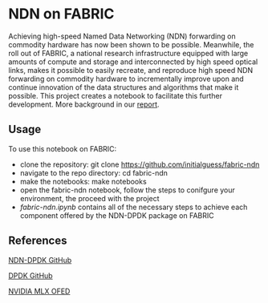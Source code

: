# NDN on FABRIC

Achieving high-speed Named Data Networking (NDN) forwarding on commodity hardware has now been shown to be possible. Meanwhile, the roll out of FABRIC, a national research infrastructure equipped with large amounts of compute and storage and interconnected by high speed optical links, makes it possible to easily recreate, and reproduce high speed NDN forwarding on commodity hardware to incrementally improve upon and continue innovation of the data structures and algorithms that make it possible. This project creates a notebook to facilitate this further development. More background in our [report](https://github.com/initialguess/fabric-ndn/blob/main/NDN%20on%20FABRIC.pdf).

## Usage

To use this notebook on FABRIC:

* clone the repository: git clone https://github.com/initialguess/fabric-ndn
* navigate to the repo directory: cd fabric-ndn
* make the notebooks: make notebooks
* open the fabric-ndn notebook, follow the steps to conifgure your environment, the proceed with the project
* *fabric-ndn.ipynb* contains all of the necessary steps to achieve each component offered by the NDN-DPDK package on FABRIC
## References

[NDN-DPDK GitHub](https://github.com/usnistgov/ndn-dpdk)

[DPDK GitHub](https://github.com/DPDK/dpdk)

[NVIDIA MLX OFED](https://docs.nvidia.com/networking/display/MLNXOFEDv531001/Downloading+Mellanox+OFED)

